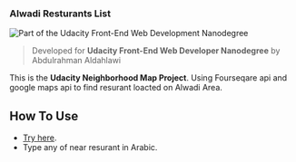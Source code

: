 ### Alwadi Resturants List

![Part of the Udacity Front-End Web Development Nanodegree](https://img.shields.io/badge/Udacity-Front--End%20Web%20Developer%20Nanodegree-02b3e4.svg)

> Developed for **Udacity Front-End Web Developer Nanodegree** by Abdulrahman Aldahlawi

This is the **Udacity Neighborhood Map Project**.
Using Fourseqare api and google maps api to find resurant loacted on Alwadi Area.


## How To Use

- [Try here](https://id7oo.github.io/Front_end_course/neighborhood-map-project/index.html).
- Type any of near resurant in Arabic.

